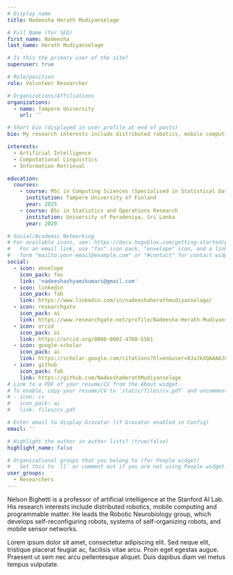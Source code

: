 ```yaml
---
# Display name
title: Nadeesha Herath Mudiyanselage

# Full Name (for SEO)
first_name: Nadeesha
last_name: Herath Mudiyanselage

# Is this the primary user of the site?
superuser: true

# Role/position
role: Volunteer Researcher

# Organizations/Affiliations
organizations:
  - name: Tampere University
    url: ''

# Short bio (displayed in user profile at end of posts)
bio: My research interests include distributed robotics, mobile computing and programmable matter.

interests:
  - Artificial Intelligence
  - Computational Linguistics
  - Information Retrieval

education:
  courses:
    - course: MSc in Computing Sciences (Specialised in Statistical Data Analytics)
      institution: Tampere University of Finland
      year: 2025
    - course: BSc in Statistics and Operations Research
      institution: University of Peradeniya, Sri Lanka
      year: 2020

# Social/Academic Networking
# For available icons, see: https://docs.hugoblox.com/getting-started/page-builder/#icons
#   For an email link, use "fas" icon pack, "envelope" icon, and a link in the
#   form "mailto:your-email@example.com" or "#contact" for contact widget.
social:
  - icon: envelope
    icon_pack: fas
    link: 'nadeeshashyamikumari@gmail.com'
  - icon: linkedin
    icon_pack: fab
    link: https://www.linkedin.com/in/nadeeshaherathmudiyanselage/
  - icon: researchgate
    icon_pack: ai
    link: https://www.researchgate.net/profile/Nadeesha-Herath-Mudiyanselage?ev=hdr_xprf
  - icon: orcid
    icon_pack: ai
    link: https://orcid.org/0000-0002-4708-5561
  - icon: google-scholar
    icon_pack: ai
    link: https://scholar.google.com/citations?hl=en&user=0JaJkXQAAAAJ&view_op=list_works
  - icon: github
    icon_pack: fab
    link: https://github.com/NadeeshaHerathMudiyanselage
# Link to a PDF of your resume/CV from the About widget.
# To enable, copy your resume/CV to `static/files/cv.pdf` and uncomment the lines below.
# - icon: cv
#   icon_pack: ai
#   link: files/cv.pdf

# Enter email to display Gravatar (if Gravatar enabled in Config)
email: ''

# Highlight the author in author lists? (true/false)
highlight_name: false

# Organizational groups that you belong to (for People widget)
#   Set this to `[]` or comment out if you are not using People widget.
user_groups:
  - Researchers
---
```


Nelson Bighetti is a professor of artificial intelligence at the Stanford AI Lab. His research interests include distributed robotics, mobile computing and programmable matter. He leads the Robotic Neurobiology group, which develops self-reconfiguring robots, systems of self-organizing robots, and mobile sensor networks.

Lorem ipsum dolor sit amet, consectetur adipiscing elit. Sed neque elit, tristique placerat feugiat ac, facilisis vitae arcu. Proin eget egestas augue. Praesent ut sem nec arcu pellentesque aliquet. Duis dapibus diam vel metus tempus vulputate.

